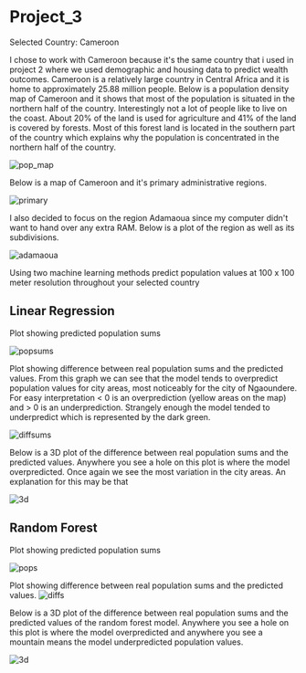 # Project_3

Selected Country: Cameroon

I chose to work with Cameroon because it's the same country that i used in project 2 where we used demographic and housing data to predict wealth outcomes. 
Cameroon is a relatively large country in Central Africa and it is home to approximately 25.88 million people. Below is a population density map of Cameroon and it shows that most of the population is situated in the northern half of the country. Interestingly not a lot of people like to live on the coast. About 20% of the land is used for agriculture and 41% of the land is covered by forests. Most of this forest land is located in the southern part of the country which explains why the population is concentrated in the northern half of the country.



![pop_map](pop_map.jpeg)


Below is a map of Cameroon and it's primary administrative regions.

![primary](primary.png)

I also decided to focus on the region Adamaoua since my computer didn't want to hand over any extra RAM.
Below is a plot of the region as well as its subdivisions.

![adamaoua](adamaoua.png)

Using two machine learning methods predict population values at 100 x 100 meter resolution throughout your selected country

## Linear Regression

Plot showing predicted population sums

![popsums](popsums.png)


Plot showing difference between real population sums and the predicted values.
From this graph we can see that the model tends to overpredict population values for city areas, most noticeably for the city of Ngaoundere.
For easy interpretation < 0 is an overprediction (yellow areas on the map) and > 0 is an underprediction.
Strangely enough the model tended to underpredict which is represented by the dark green.

![diffsums](diffsums.png)


Below is a 3D plot of the difference between real population sums and the predicted values. Anywhere you see a hole on this plot is where the model overpredicted. 
Once again we see the most variation in the city areas. An explanation for this may be that 


![3d](LR_3d.PNG)

## Random Forest

Plot showing predicted population sums

![pops](pops.png)

Plot showing difference between real population sums and the predicted values.
![diffs](diffs.png)


Below is a 3D plot of the difference between real population sums and the predicted values of the random forest model. Anywhere you see a hole on this plot is where the model overpredicted and anywhere you see a mountain means the model underpredicted population values.

![3d](RF_3d.PNG)


